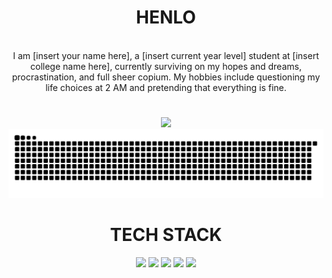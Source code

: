 <h1 align = "center"><b>HENLO</b></h1>
<p align = "center"><br>
I am [insert your name here], a [insert current year level] student at [insert college name here], currently surviving on my hopes and dreams, procrastination, and full sheer copium. My hobbies include questioning my life choices at 2 AM and pretending that everything is fine.
</p>
<h1 align="center"><b></b></h1>

<p align="center">
  <img src="https://github.com/user-attachments/assets/5529ac47-482f-43a4-8476-744b58993034" width="69%">

  <picture>
    <source media="(prefers-color-scheme: dark)" srcset="https://raw.githubusercontent.com/aaronjacalan/aaronjacalan/output/github-snake-dark.svg" />
    <source media="(prefers-color-scheme: light)" srcset="https://raw.githubusercontent.com/aaronjacalan/aaronjacalan/output/github-snake.svg" />
    <img alt="GitHub activity graph" src="https://raw.githubusercontent.com/aaronjacalan/aaronjacalan/output/github-snake.svg" />
  </picture>
</p>

<h1 align="center">TECH STACK</h1>
<p align="center">
  <img src="https://img.shields.io/badge/Javascript-black?style=for-the-badge&logo=javascript&logoColor=F0DB4F" height="50">
  <img src="https://img.shields.io/badge/C++-black?style=for-the-badge&logo=c%2B%2B&logoColor=00599C" height="50">
  <img src="https://img.shields.io/badge/HTML5-black?style=for-the-badge&logo=html5&logoColor=E34F26" height="50">
  <img src="https://img.shields.io/badge/VSCode-black?style=for-the-badge&logo=visual%20studio%20code&logoColor=0078d7" height="50">
  <img src="https://img.shields.io/badge/Git-black?style=for-the-badge&logo=git&logoColor=F05032" height="50">
</p>
